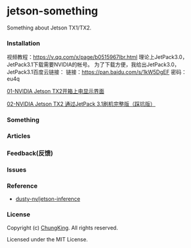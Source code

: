 # jetson-something
Something about Jetson TX1/TX2.

### Installation

视频教程：https://v.qq.com/x/page/b0515967lbr.html
理论上JetPack3.0，JetPack3.1下载需要NVIDIA的帐号。
为了下载方便，我给出JetPack3.0，JetPack3.1百度云链接：
链接：https://pan.baidu.com/s/1kW5DgEF 密码：eu4q

[01-NVIDIA Jetson TX2开箱上电显示界面](https://www.jianshu.com/p/bd84600c886a)

[02-NVIDIA Jetson TX2 通过JetPack 3.1刷机完整版（踩坑版）](https://www.jianshu.com/p/bb4587014349)




### Something




### Articles





### Feedback(反馈)



### Issues

### Reference

* [dusty-nv/jetson-inference](https://github.com/dusty-nv/jetson-inference)


### License

Copyright (c) [ChungKing](https://github.com/HuangCongQing). All rights reserved.

Licensed under the MIT License.

